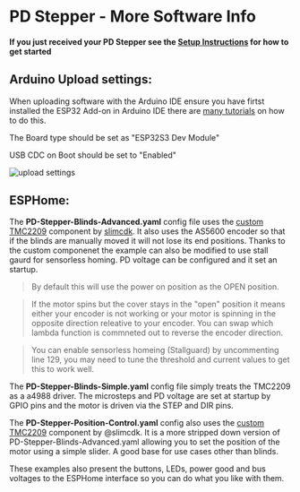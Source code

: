 # **PD Stepper** - More Software Info

#### If you just received your PD Stepper see the [Setup Instructions](https://github.com/joshr120/PD-Stepper/tree/main/Getting%20Started) for how to get started

## Arduino Upload settings: ##
When uploading software with the Arduino IDE ensure you have firtst installed the ESP32 Add-on in Arduino IDE there are [many tutorials](https://randomnerdtutorials.com/installing-esp32-arduino-ide-2-0/) on how to do this.

The Board type should be set as "ESP32S3 Dev Module"

USB CDC on Boot should be set to "Enabled"

![upload settings](https://github.com/joshr120/PD-Stepper/assets/120012174/f002548a-ec56-4bae-93c7-10ec5e83b6d1)


## ESPHome: ##
The **PD-Stepper-Blinds-Advanced.yaml** config file uses the [custom TMC2209](https://github.com/slimcdk/esphome-custom-components/tree/master/esphome/components/tmc2209) component by [slimcdk](https://github.com/slimcdk). It also uses the AS5600 encoder so that if the blinds are manually moved it will not lose its end positions. Thanks to the custom componenet the example can also be modified to use stall gaurd for sensorless homing. PD voltage can be configured and it set an startup. 
> By default this will use the power on position as the OPEN position.

> If the motor spins but the cover stays in the "open" position it means either your encoder is not working or your motor is spinning in the opposite direction releative to your encoder. You can swap which lambda function is commneted out to reverse the encoder direction. 

> You can enable sensorless homeing (Stallguard) by uncommenting line 129, you may need to tune the threshold and current values to get this to work well.

The **PD-Stepper-Blinds-Simple.yaml** config file simply treats the TMC2209 as a a4988 driver. The microsteps and PD voltage are set at startup by GPIO pins and the motor is driven via the STEP and DIR pins.

The **PD-Stepper-Position-Control.yaml** config also uses the [custom TMC2209](https://github.com/slimcdk/esphome-custom-components/tree/master/esphome/components/tmc2209) component by @slimcdk. It is a more stripped down version of PD-Stepper-Blinds-Advanced.yaml allowing you to set the position of the motor using a simple slider. A good base for use cases other than blinds.

These examples also present the buttons, LEDs, power good and bus voltages to the ESPHome interface so you can do what you like with them.

